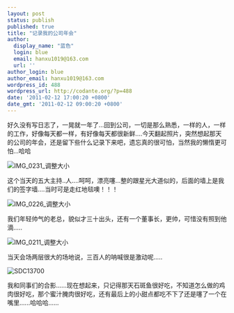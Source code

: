 ```yaml
---
layout: post
status: publish
published: true
title: "记录我的公司年会"
author:
  display_name: "蓝色"
  login: blue
  email: hanxu1019@163.com
  url: ''
author_login: blue
author_email: hanxu1019@163.com
wordpress_id: 488
wordpress_url: http://codante.org/?p=488
date: '2011-02-12 17:00:20 +0800'
date_gmt: '2011-02-12 09:00:20 +0800'
---
```



好久没有写日志了，一晃就一年了...回到公司，一切是那么熟悉，一样的人，一样的工作，好像每天都一样，有好像每天都很新鲜....今天翻起照片，突然想起那天的公司的年会，还是留下些什么记录下来吧，遗忘真的很可怕，当然我的懒惰更可怕...哈哈

![][0]

这个当天的五大主持..人....呵呵，漂亮噻...整的跟星光大道似的，后面的墙上是我们的签字墙....当时可是走红地毯噢！！！

![][1]

我们年轻帅气的老总，貌似才三十出头，还有一个董事长，更帅，可惜没有照到他滴.....

![][2]

当天会场两层很大的场地说，三百人的呐喊很是激动呢.....

![][3]

我和同事们的合影......现在想起来，只记得那天石斑鱼很好吃，不知道怎么做的鸡肉很好吃，那个蜜汁腌肉很好吃，还有最后上的小甜点都吃不下了还是噻了一个在嘴里......哈哈哈......

[0]: http://codante.org/wp-content/uploads/2011/02/IMG_0231_调整大小-300x200.jpg "IMG_0231_调整大小"
[1]: http://codante.org/wp-content/uploads/2011/02/IMG_0226_调整大小-200x300.jpg "IMG_0226_调整大小"
[2]: http://codante.org/wp-content/uploads/2011/02/IMG_0211_调整大小-300x200.jpg "IMG_0211_调整大小"
[3]: http://codante.org/wp-content/uploads/2011/02/SDC13700-300x225.jpg "SDC13700"